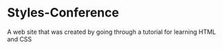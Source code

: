 # Styles-Conference
A web site that was created by going through a tutorial for learning HTML and CSS
